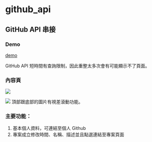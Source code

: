 # github_api

## GitHub API 串接

### Demo
[demo](https://jazztyy.github.io/github_api/)

GitHub API 短時間有查詢限制，因此重整太多次會有可能顯示不了頁面。
### 內容頁

![](https://i.imgur.com/nVIVrsY.png)

![](https://i.imgur.com/QM7iAlJ.gif)
頂部跟底部的圖片有視差滾動功能。

### 主要功能：
 1. 基本個人資料，可連結至個人 Github
 2. 專案成立修改時間、名稱、描述並且點選連結至專案頁面
